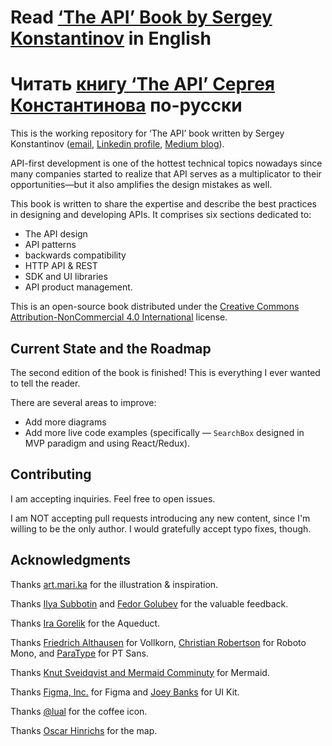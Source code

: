 # Read [‘The API’ Book by Sergey Konstantinov](https://twirl.github.io/The-API-Book) in English
# Читать [книгу ‘The API’ Сергея Константинова](https://twirl.github.io/The-API-Book/index.ru.html) по-русски

This is the working repository for ‘The API’ book written by Sergey Konstantinov ([email](mailto:yatwirl@gmail.com), [Linkedin profile](https://linkedin.com/in/twirl), [Medium blog](https://twirl.medium.com)).

API-first development is one of the hottest technical topics nowadays since many companies started to realize that API serves as a multiplicator to their opportunities—but it also amplifies the design mistakes as well.

This book is written to share the expertise and describe the best practices in designing and developing APIs. It comprises six sections dedicated to:
  * The API design
  * API patterns
  * backwards compatibility
  * HTTP API & REST
  * SDK and UI libraries
  * API product management.

This is an open-source book distributed under the [Creative Commons Attribution-NonCommercial 4.0 International](/LICENSE.md) license.

## Current State and the Roadmap

The second edition of the book is finished! This is everything I ever wanted to tell the reader.

There are several areas to improve:
  * Add more diagrams
  * Add more live code examples (specifically — `SearchBox` designed in MVP paradigm and using React/Redux).

## Contributing

I am accepting inquiries. Feel free to open issues.

I am NOT accepting pull requests introducing any new content, since I'm willing to be the only author. I would gratefully accept typo fixes, though.

## Acknowledgments

Thanks [art.mari.ka](https://www.instagram.com/art.mari.ka/) for the illustration & inspiration.

Thanks [Ilya Subbotin](https://ru.linkedin.com/in/isubbotin) and [Fedor Golubev](https://www.linkedin.com/in/fedor-golubev-93910b5/) for the valuable feedback.

Thanks [Ira Gorelik](https://pixabay.com/users/igorelick-680927/) for the Aqueduct.

Thanks [Friedrich Althausen](http://www.grafikfritze.de/) for Vollkorn, [Christian Robertson](https://twitter.com/cr64) for Roboto Mono, and [ParaType](https://www.paratype.ru/) for PT Sans.

Thanks [Knut Sveidqvist and Mermaid Comminuty](https://mermaid.js.org/) for Mermaid.

Thanks [Figma, Inc.](https://www.figma.com/) for Figma and [Joey Banks](https://www.figma.com/@joey) for UI Kit.

Thanks [@lual](https://openclipart.org/artist/lual) for the coffee icon.

Thanks [Oscar Hinrichs](https://www.loc.gov/item/2006636649/) for the map.